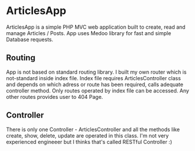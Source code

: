 # ArticlesApp
ArticlesApp is a simple PHP MVC web application built to create, read and manage Articles / Posts. 
App uses Medoo library for fast and simple Database requests.

## Routing

App is not based on standard routing library. I built my own router which is not-standard inside index file.
Index file requires ArticlesController class and depends on which adress or route has been required, calls adequate controller method.
Only routes operated by index file can be accessed. Any other routes provides user to 404 Page.

## Controller

There is only one Controller - ArticlesController and all the methods like create, show, delete, update are operated in this class.
I'm not very experienced engineeer but I thinks that's called RESTful Controller :)

